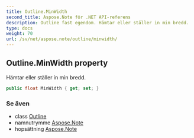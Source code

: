 ```yaml
---
title: Outline.MinWidth
second_title: Aspose.Note för .NET API-referens
description: Outline fast egendom. Hämtar eller ställer in min bredd.
type: docs
weight: 70
url: /sv/net/aspose.note/outline/minwidth/
---
```

## Outline.MinWidth property

Hämtar eller ställer in min bredd.

```csharp
public float MinWidth { get; set; }
```

### Se även

* class [Outline](../)
* namnutrymme [Aspose.Note](../../outline/)
* hopsättning [Aspose.Note](../../../)


